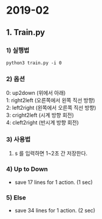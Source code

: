 # 2019-02

## 1. Train.py

### 1) 실행법
``` python3 train.py -i 0 ```

### 2) 옵션
0: up2down (위에서 아래)<br>
1: right2left (오른쪽에서 왼쪽 직선 방향)<br>
2: left2right (왼쪽에서 오른쪽 직선 방향)<br>
3: cright2left (시계 방향 회전)<br>
4: cleft2right (반시계 방향 회전)<br>

### 3) 사용법
1. s 를 입력하면 1¬2초 간 저장한다.

### 4) Up to Down

* save 17 lines for 1 action. (1 sec)


### 5) Else

* save 34 lines for 1 action. (2 sec)
